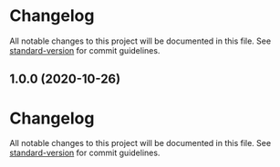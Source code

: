 # Changelog

All notable changes to this project will be documented in this file. See [standard-version](https://github.com/conventional-changelog/standard-version) for commit guidelines.

## 1.0.0 (2020-10-26)

# Changelog

All notable changes to this project will be documented in this file. See [standard-version](https://github.com/conventional-changelog/standard-version) for commit guidelines.

